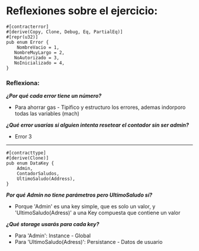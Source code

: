 # Reflexiones sobre el ejercicio:

    #[contracterror]
    #[derive(Copy, Clone, Debug, Eq, PartialEq)]
    #[repr(u32)]
    pub enum Error {
        NombreVacio = 1,
       NombreMuyLargo = 2,
       NoAutorizado = 3,
       NoInicializado = 4,
    }
### Reflexiona:

***¿Por qué cada error tiene un número?***

 - Para ahorrar gas - Tipifico y estructuro los errores, ademas indorporo todas las variables (mach) 

***¿Qué error usarías si alguien intenta resetear el contador sin ser admin?***
 - Error 3
---
    #[contracttype]
    #[derive(Clone)]
    pub enum DataKey {
        Admin,
        ContadorSaludos,
        UltimoSaludo(Address),
    }


***Por qué Admin no tiene parámetros pero UltimoSaludo sí?***

 - Porque 'Admin' es una key simple, que es solo un valor, y 'UltimoSaludo(Adress)' a una Key compuesta que contiene un valor

***¿Qué storage usarás para cada key?***
 - Para 'Admin': Instance - Global
 - Para 'UltimoSaludo(Adress)': Persistance - Datos de usuario


